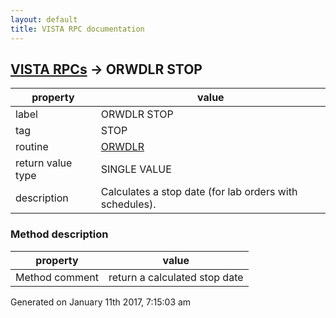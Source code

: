 ```yaml
---
layout: default
title: VISTA RPC documentation
---
```




## [VISTA RPCs](TableOfContent.md) &#8594; ORWDLR STOP 

 property | value 
--- | --- 
 label | ORWDLR STOP
 tag | STOP
 routine | [ORWDLR](http://code.osehra.org/dox/Routine_ORWDLR_source.html)
 return value type | SINGLE VALUE
 description | Calculates a stop date (for lab orders with schedules).


### Method description

 property | value 
--- | --- 
 Method comment | return a calculated stop date




 Generated on January 11th 2017, 7:15:03 am